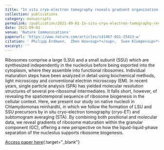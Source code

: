 ```yaml
---
title: "In situ cryo-electron tomography reveals gradient organization of ribosome biogenesis in intact nucleoli"
collection: publications
category: manuscripts
permalink: /publication/2021-09-01-In-situ-cryo-electron-tomography-reveals-gradient-organization-of-ribosome-biogenesis-in-intact-nucleoli
date: 2021-09-01
venue: 'Nature Communications'
paperurl: 'https://www.nature.com/articles/s41467-021-25413-w'
citation: ' Philipp Erdmann,  Zhen Hou<sup>*</sup>,  Sven Klumpe<sup>*</sup>,  __Sagar Khavnekar<sup>*</sup>__,  Florian Beck,  Florian Wilfling,  Jürgen Plitzko,  Wolfgang Baumeister, &quot;In situ cryo-electron tomography reveals gradient organization of ribosome biogenesis in intact nucleoli.&quot; Nature Communications, 2021.'
excerpt: ''
---
```


Ribosomes comprise a large (LSU) and a small subunit (SSU) which are synthesized independently in the nucleolus before being exported into the cytoplasm, where they assemble into functional ribosomes. Individual maturation steps have been analyzed in detail using biochemical methods, light microscopy and conventional electron microscopy (EM). In recent years, single particle analysis (SPA) has yielded molecular resolution structures of several pre-ribosomal intermediates. It falls short, however, of revealing the spatiotemporal sequence of ribosome biogenesis in the cellular context. Here, we present our study on native nucleoli in Chlamydomonas reinhardtii, in which we follow the formation of LSU and SSU precursors by in situ cryo-electron tomography (cryo-ET) and subtomogram averaging (STA). By combining both positional and molecular data, we reveal gradients of ribosome maturation within the granular component (GC), offering a new perspective on how the liquid-liquid-phase separation of the nucleolus supports ribosome biogenesis.

[Access paper here](https://www.nature.com/articles/s41467-021-25413-w){:target="_blank"}
